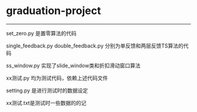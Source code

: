 # graduation-project

------

set_zero.py 是置零算法的代码 

single_feedback.py double_feedback.py 分别为单反馈和两层反馈TS算法的代码

ss_window.py 实现了slide_window类和折扣滑动窗口算法

xx测试.py 均为测试代码，依赖上述代码文件

setting.py 是进行测试时的数据设定

xx测试.txt是测试时一些数据的的记